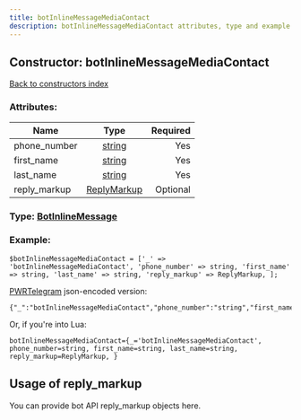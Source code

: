 ```yaml
---
title: botInlineMessageMediaContact
description: botInlineMessageMediaContact attributes, type and example
---
```

## Constructor: botInlineMessageMediaContact  
[Back to constructors index](index.md)



### Attributes:

| Name     |    Type       | Required |
|----------|:-------------:|---------:|
|phone\_number|[string](../types/string.md) | Yes|
|first\_name|[string](../types/string.md) | Yes|
|last\_name|[string](../types/string.md) | Yes|
|reply\_markup|[ReplyMarkup](../types/ReplyMarkup.md) | Optional|



### Type: [BotInlineMessage](../types/BotInlineMessage.md)


### Example:

```
$botInlineMessageMediaContact = ['_' => 'botInlineMessageMediaContact', 'phone_number' => string, 'first_name' => string, 'last_name' => string, 'reply_markup' => ReplyMarkup, ];
```  

[PWRTelegram](https://pwrtelegram.xyz) json-encoded version:

```
{"_":"botInlineMessageMediaContact","phone_number":"string","first_name":"string","last_name":"string","reply_markup":"ReplyMarkup"}
```


Or, if you're into Lua:  


```
botInlineMessageMediaContact={_='botInlineMessageMediaContact', phone_number=string, first_name=string, last_name=string, reply_markup=ReplyMarkup, }

```



## Usage of reply_markup

You can provide bot API reply_markup objects here.  


